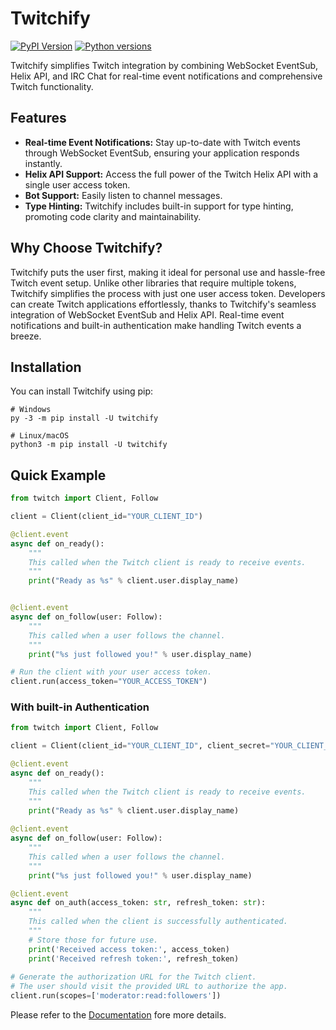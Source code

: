 # Twitchify 

[![PyPI Version](https://img.shields.io/pypi/v/twitchify)](https://pypi.org/project/twitchify)
[![Python versions](https://img.shields.io/pypi/pyversions/twitchify)](https://pypi.org/project/twitchify)

Twitchify simplifies Twitch integration by combining WebSocket EventSub, Helix API, and IRC Chat for real-time event notifications and comprehensive Twitch functionality.

## Features
- **Real-time Event Notifications:** Stay up-to-date with Twitch events through WebSocket EventSub, ensuring your application responds instantly.
- **Helix API Support:** Access the full power of the Twitch Helix API with a single user access token.
- **Bot Support:** Easily listen to channel messages.
- **Type Hinting:** Twitchify includes built-in support for type hinting, promoting code clarity and maintainability.

## Why Choose Twitchify?
Twitchify puts the user first, making it ideal for personal use and hassle-free Twitch event setup. Unlike other libraries that require multiple tokens, Twitchify simplifies the process with just one user access token.
Developers can create Twitch applications effortlessly, thanks to Twitchify's seamless integration of WebSocket EventSub and Helix API. Real-time event notifications and built-in authentication make handling Twitch events a breeze.

## Installation
You can install Twitchify using pip:

```shell
# Windows
py -3 -m pip install -U twitchify

# Linux/macOS
python3 -m pip install -U twitchify
```

## Quick Example
```python
from twitch import Client, Follow

client = Client(client_id="YOUR_CLIENT_ID")

@client.event
async def on_ready():
    """
    This called when the Twitch client is ready to receive events.
    """
    print("Ready as %s" % client.user.display_name)


@client.event
async def on_follow(user: Follow):
    """
    This called when a user follows the channel.
    """
    print("%s just followed you!" % user.display_name)

# Run the client with your user access token.
client.run(access_token="YOUR_ACCESS_TOKEN")
```

### With built-in Authentication

```python
from twitch import Client, Follow

client = Client(client_id="YOUR_CLIENT_ID", client_secret="YOUR_CLIENT_SECRET")

@client.event
async def on_ready():
    """
    This called when the Twitch client is ready to receive events.
    """
    print("Ready as %s" % client.user.display_name)
    
@client.event
async def on_follow(user: Follow):
    """
    This called when a user follows the channel.
    """
    print("%s just followed you!" % user.display_name)

@client.event
async def on_auth(access_token: str, refresh_token: str):
    """
    This called when the client is successfully authenticated.
    """
    # Store those for future use.
    print('Received access token:', access_token)
    print('Received refresh token:', refresh_token)
    
# Generate the authorization URL for the Twitch client.
# The user should visit the provided URL to authorize the app.
client.run(scopes=['moderator:read:followers'])
```

Please refer to the [Documentation](https://twitchify.readthedocs.io/en/latest/) fore more details.
